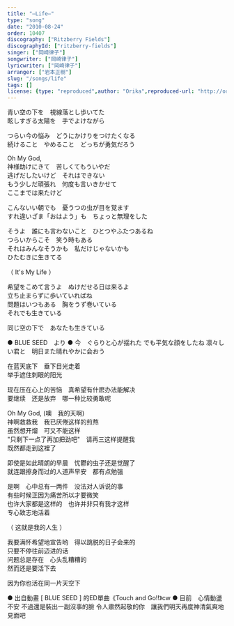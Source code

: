 ```yaml
---
title: "―Life―"
type: "song"
date: "2010-08-24"
order: 10407
discography: ["Ritzberry Fields"]
discographyId: ["ritzberry-fields"]
singer: ["岡崎律子"]
songwriter: ["岡崎律子"]
lyricwriter: ["岡崎律子"]
arranger: ["岩本正樹"]
slug: "/songs/life"
tags: []
license: {type: "reproduced",author: "Orika",reproduced-url: "http://orikamushi.myweb.hinet.net/",reproduced-website: "織歌蟲網站"}
---
```


青い空の下を　視線落とし歩いてた   
眩しすぎる太陽を　手でよけながら   
  
つらい今の悩み　どうにかけりをつけたくなる   
続けること　やめること　どっちが勇気だろう   
  
Oh My God,   
神様助けにきて　苦しくてもういやだ   
逃げだしたいけど　それはできない   
もう少しだ頑張れ　何度も言いきかせて   
ここまでは来たけど   
  
こんないい朝でも　憂うつの虫が目を覚ます   
すれ違いざま「おはよう」も　ちょっと無理をした   
  
そうよ　誰にも言わないこと　ひとつやふたつあるね   
つらいからこそ　笑う時もある   
それはみんなそうかも　私だけじゃないかも   
ひたむきに生きてる   
  
（ It's My Life ）   
  
希望をこめて言うよ　ぬけだせる日は来るよ   
立ち止まらずに歩いていればね   
問題はいつもある　胸をうず巻いている   
それでも生きている   
  
同じ空の下で　あなたも生きている  
  
● BLUE SEED　より ● 今　ぐらりと心が揺れた でも平気な顔をしたね 凛々しい君と　明日また晴れやかに会おう  
  
  <!-- 翻译 -->

在蓝天底下　垂下目光走着   
举手遮住刺眼的阳光   
  
现在压在心上的苦恼　真希望有什麽办法能解决   
要继续　还是放弃　哪一种比较勇敢呢   
  
Oh My God, (噢　我的天啊)   
神啊救救我　我已厌倦这样的煎熬   
虽然想开熘　可又不能这样   
"只剩下一点了再加把劲吧"　请再三这样提醒我   
既然都走到这裡了   
  
即使是如此晴朗的早晨　忧鬱的虫子还是觉醒了   
就连跟擦身而过的人道声早安　都有点勉强   
  
是啊　心中总有一两件　没法对人诉说的事   
有些时候正因为痛苦所以才要微笑   
也许大家都是这样的　也许并非只有我才这样   
专心致志地活着   
  
（ 这就是我的人生 ）   
  
我要满怀希望地宣告哟　得以跳脱的日子会来的   
只要不停往前迈进的话   
问题总是存在　心头乱糟糟的   
然而还是要活下去   
  
因为你也活在同一片天空下  
  
● 出自動畫 \[ BLUE SEED \] 的ED單曲《Touch and Go!!》cw ● 目前　心情動盪不安 不過還是裝出一副沒事的臉 令人肅然起敬的你　讓我們明天再度神清氣爽地見面吧

